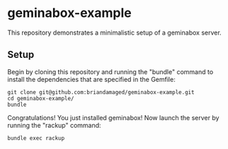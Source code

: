 geminabox-example
=============================

This repository demonstrates a minimalistic setup
of a geminabox server.


Setup
-----------------------------

Begin by cloning this repository and running the
"bundle" command to install the dependencies that
are specified in the Gemfile:

    git clone git@github.com:briandamaged/geminabox-example.git
    cd geminabox-example/
    bundle

Congratulations!  You just installed geminabox!
Now launch the server by running the "rackup" command:

    bundle exec rackup

